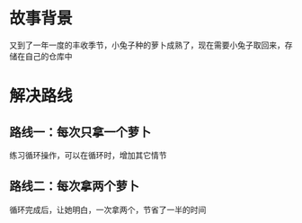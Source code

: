 # 故事背景
又到了一年一度的丰收季节，小兔子种的萝卜成熟了，现在需要小兔子取回来，存储在自己的仓库中  

# 解决路线

## 路线一：每次只拿一个萝卜
练习循环操作，可以在循环时，增加其它情节  

## 路线二：每次拿两个萝卜
循环完成后，让她明白，一次拿两个，节省了一半的时间  
